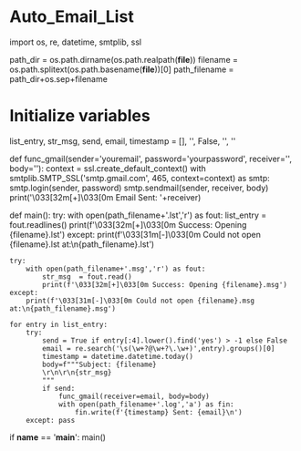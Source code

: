 ﻿# Auto_Email_List
import os, re, datetime, smtplib, ssl

path_dir = os.path.dirname(os.path.realpath(__file__))
filename = os.path.splitext(os.path.basename(__file__))[0]
path_filename = path_dir+os.sep+filename

# Initialize variables
list_entry, str_msg, send, email, timestamp = [], '', False, '', ''

def func_gmail(sender='youremail', password='yourpassword', receiver='', body=''):
    context = ssl.create_default_context()
    with smtplib.SMTP_SSL('smtp.gmail.com', 465, context=context) as smtp:
        smtp.login(sender, password)
        smtp.sendmail(sender, receiver, body)
    print('\033[32m[+]\033[0m Email Sent: '+receiver) 

def main():
    try:
        with open(path_filename+'.lst','r') as fout:
            list_entry  = fout.readlines()
            print(f'\033[32m[+]\033[0m Success: Opening {filename}.lst')
    except:
        print(f'\033[31m[-]\033[0m Could not open {filename}.lst at:\n{path_filename}.lst')

    try:
        with open(path_filename+'.msg','r') as fout:
            str_msg  = fout.read()
            print(f'\033[32m[+]\033[0m Success: Opening {filename}.msg')
    except: 
        print(f'\033[31m[-]\033[0m Could not open {filename}.msg at:\n{path_filename}.msg')

    for entry in list_entry:
        try:
            send = True if entry[:4].lower().find('yes') > -1 else False
            email = re.search('\s(\w+?@\w+?\.\w+)',entry).groups()[0]
            timestamp = datetime.datetime.today()
            body=f"""Subject: {filename}
            \r\n\r\n{str_msg}
            """
            if send: 
                func_gmail(receiver=email, body=body)
                with open(path_filename+'.log','a') as fin:
                    fin.write(f'{timestamp} Sent: {email}\n')
        except: pass

if __name__ == '__main__':
    main()
